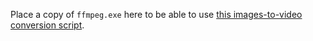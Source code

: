 Place a copy of `ffmpeg.exe` here to be able to use [this images-to-video conversion script](../../tools/screenshots_to_video.ps1).
